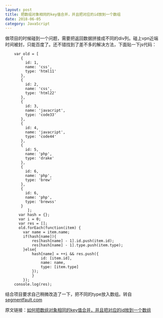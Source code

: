 ```yaml
---
layout: post
title: 把数组对象相同的key值合并，并且把对应的id放到一个数组
date: 2018-06-05
category: JavaScript
---
```


做项目的时候碰到一个问题，需要把返回数据拼接成不同的div列。碰上vpn近端时间被封，只能百度了。还不错找到了差不多的解决方法，下面贴一下js代码：

```
    var old = [
	   {
	     id: 1,
	     name: 'css',
	     type: 'html11'
	   },
	   {
	     id: 2,
	     name: 'css',
	     type: 'html22'
	   },
	   {
	     id: 3,
	     name: 'javacript',
	     type: 'code33'
	   },
	   {
	     id: 4,
	     name: 'javacript',
	     type: 'code44'
	   },
	   {
	     id: 5,
	     name: 'php',
	     type: 'drake'
	   },
	   {
	     id: 6,
	     name: 'php',
	     type: 'brew'
	   },
	   {
	     id: 6,
	     name: 'php',
	     type: 'brewss'
	   }
          ];
	  var hash = {};
	  var i = 0;
	  var res = [];
	  old.forEach(function(item) {
		var name = item.name;
		if(hash[name]){
		    res[hash[name] - 1].id.push(item.id);
		    res[hash[name] - 1].type.push(item.type);
		}else{
		    hash[name] = ++i && res.push({
			    id: [item.id],
			    name: name,
			    type: [item.type]
			});
		    }
		});
	console.log(res);
```

结合项目要求自己稍微改造了一下，把不同的type放入数组。转自[segmentfault.com](https://segmentfault.com/)

原文链接：[如何把数组对象相同的key值合并，并且把对应的id放到一个数组](https://segmentfault.com/q/1010000009821632)
